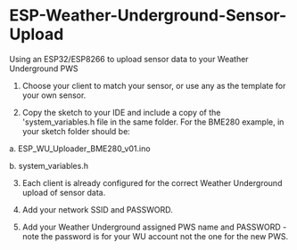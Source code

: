 # ESP-Weather-Underground-Sensor-Upload
Using an ESP32/ESP8266 to upload sensor data to your Weather Underground PWS


1. Choose your client to match your sensor, or use any as the template for your own sensor.

2. Copy the sketch to your IDE and include a copy of the 'system_variables.h file in the same folder. For the BME280 example, in your sketch folder should be:

 a. ESP_WU_Uploader_BME280_v01.ino

 b. system_variables.h 

3. Each client is already configured for the correct Weather Underground upload of sensor data.

4. Add your network SSID and PASSWORD.

5. Add your Weather Underground assigned PWS name and PASSWORD - note the password is for your WU account not the one for the new PWS.

